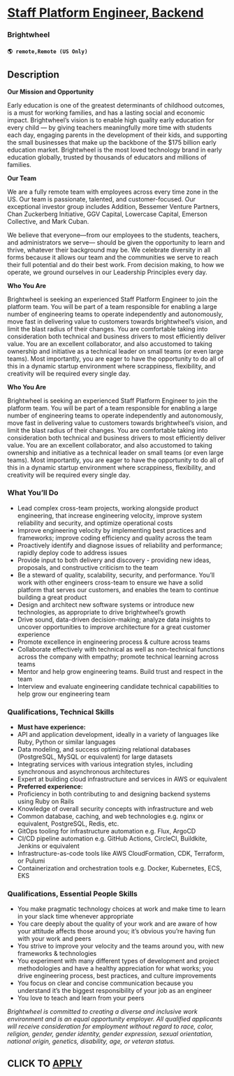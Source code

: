 # [Staff Platform Engineer, Backend](https://www.remotewlb.com/apply/staff-platform-engineer-backend)  
### Brightwheel  
#### `🌎 remote,Remote (US Only)`  

## Description

 **Our Mission and Opportunity**

Early education is one of the greatest determinants of childhood outcomes, is a must for working families, and has a lasting social and economic impact. Brightwheel’s vision is to enable high quality early education for every child — by giving teachers meaningfully more time with students each day, engaging parents in the development of their kids, and supporting the small businesses that make up the backbone of the $175 billion early education market. Brightwheel is the most loved technology brand in early education globally, trusted by thousands of educators and millions of families.

  

 **Our Team**

We are a fully remote team with employees across every time zone in the US. Our team is passionate, talented, and customer-focused. Our exceptional investor group includes Addition, Bessemer Venture Partners, Chan Zuckerberg Initiative, GGV Capital, Lowercase Capital, Emerson Collective, and Mark Cuban.

  

We believe that everyone—from our employees to the students, teachers, and administrators we serve— should be given the opportunity to learn and thrive, whatever their background may be. We celebrate diversity in all forms because it allows our team and the communities we serve to reach their full potential and do their best work. From decision making, to how we operate, we ground ourselves in our Leadership Principles every day.

  

**Who You Are**

Brightwheel is seeking an experienced Staff Platform Engineer to join the platform team. You will be part of a team responsible for enabling a large number of engineering teams to operate independently and autonomously, move fast in delivering value to customers towards brightwheel’s vision, and limit the blast radius of their changes. You are comfortable taking into consideration both technical and business drivers to most efficiently deliver value. You are an excellent collaborator, and also accustomed to taking ownership and initiative as a technical leader on small teams (or even large teams). Most importantly, you are eager to have the opportunity to do all of this in a dynamic startup environment where scrappiness, flexibility, and creativity will be required every single day.

  

  

 **Who You Are**

Brightwheel is seeking an experienced Staff Platform Engineer to join the platform team. You will be part of a team responsible for enabling a large number of engineering teams to operate independently and autonomously, move fast in delivering value to customers towards brightwheel’s vision, and limit the blast radius of their changes. You are comfortable taking into consideration both technical and business drivers to most efficiently deliver value. You are an excellent collaborator, and also accustomed to taking ownership and initiative as a technical leader on small teams (or even large teams). Most importantly, you are eager to have the opportunity to do all of this in a dynamic startup environment where scrappiness, flexibility, and creativity will be required every single day.

  

  

### What You’ll Do

* Lead complex cross-team projects, working alongside product engineering, that increase engineering velocity, improve system reliability and security, and optimize operational costs
* Improve engineering velocity by implementing best practices and frameworks; improve coding efficiency and quality across the team
* Proactively identify and diagnose issues of reliability and performance; rapidly deploy code to address issues
* Provide input to both delivery and discovery - providing new ideas, proposals, and constructive criticism to the team
* Be a steward of quality, scalability, security, and performance. You’ll work with other engineers cross-team to ensure we have a solid platform that serves our customers, and enables the team to continue building a great product
* Design and architect new software systems or introduce new technologies, as appropriate to drive brightwheel’s growth
* Drive sound, data-driven decision-making; analyze data insights to uncover opportunities to improve architecture for a great customer experience
* Promote excellence in engineering process & culture across teams
* Collaborate effectively with technical as well as non-technical functions across the company with empathy; promote technical learning across teams
* Mentor and help grow engineering teams. Build trust and respect in the team
* Interview and evaluate engineering candidate technical capabilities to help grow our engineering team

  

### Qualifications, Technical Skills

*  **Must have experience:**
* API and application development, ideally in a variety of languages like Ruby, Python or similar languages
* Data modeling, and success optimizing relational databases (PostgreSQL, MySQL or equivalent) for large datasets
* Integrating services with various integration styles, including synchronous and asynchronous architectures
* Expert at building cloud infrastructure and services in AWS or equivalent
*  **Preferred experience:**
* Proficiency in both contributing to and designing backend systems using Ruby on Rails
* Knowledge of overall security concepts with infrastructure and web
* Common database, caching, and web technologies e.g. nginx or equivalent, PostgreSQL, Redis, etc.
* GitOps tooling for infrastructure automation e.g. Flux, ArgoCD
* CI/CD pipeline automation e.g. GitHub Actions, CircleCI, Buildkite, Jenkins or equivalent
* Infrastructure-as-code tools like AWS CloudFormation, CDK, Terraform, or Pulumi
* Containerization and orchestration tools e.g. Docker, Kubernetes, ECS, EKS

  

### Qualifications, Essential People Skills

* You make pragmatic technology choices at work and make time to learn in your slack time whenever appropriate
* You care deeply about the quality of your work and are aware of how your attitude affects those around you; it’s obvious you’re having fun with your work and peers
* You strive to improve your velocity and the teams around you, with new frameworks & technologies
* You experiment with many different types of development and project methodologies and have a healthy appreciation for what works; you drive engineering process, best practices, and culture improvements
* You focus on clear and concise communication because you understand it’s the biggest responsibility of your job as an engineer
* You love to teach and learn from your peers

  

 _Brightwheel is committed to creating a diverse and inclusive work environment and is an equal opportunity employer. All qualified applicants will receive consideration for employment without regard to race, color, religion, gender, gender identity, gender expression, sexual orientation, national origin, genetics, disability, age, or veteran status._

  
## CLICK TO [APPLY](https://www.remotewlb.com/apply/staff-platform-engineer-backend)

